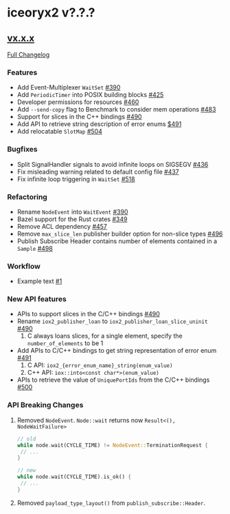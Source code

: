 # iceoryx2 v?.?.?

## [vx.x.x](https://github.com/eclipse-iceoryx/iceoryx2/tree/vx.x.x)

[Full Changelog](https://github.com/eclipse-iceoryx/iceoryx2/compare/vx.x.x...vx.x.x)

### Features

<!--
    NOTE: Add new entries sorted by issue number to minimize the possibility of
    conflicts when merging.
-->

* Add Event-Multiplexer `WaitSet` [#390](https://github.com/eclipse-iceoryx/iceoryx2/issues/390)
* Add `PeriodicTimer` into POSIX building blocks [#425](https://github.com/eclipse-iceoryx/iceoryx2/issues/425)
* Developer permissions for resources [#460](https://github.com/eclipse-iceoryx/iceoryx2/issues/460)
* Add `--send-copy` flag to Benchmark to consider mem operations [#483](https://github.com/eclipse-iceoryx/iceoryx2/issues/483)
* Support for slices in the C++ bindings [#490](https://github.com/eclipse-iceoryx/iceoryx2/issues/490)
* Add API to retrieve string description of error enums [$491](https://github.com/eclipse-iceoryx/iceoryx2/issues/491)
* Add relocatable `SlotMap` [#504](https://github.com/eclipse-iceoryx/iceoryx2/issues/504)

### Bugfixes

<!--
    NOTE: Add new entries sorted by issue number to minimize the possibility of
    conflicts when merging.
-->

* Split SignalHandler signals to avoid infinite loops on SIGSEGV
  [#436](https://github.com/eclipse-iceoryx/iceoryx2/issues/436)
* Fix misleading warning related to default config file
  [#437](https://github.com/eclipse-iceoryx/iceoryx2/issues/437)
* Fix infinite loop triggering in `WaitSet` [#518](https://github.com/eclipse-iceoryx/iceoryx2/issues/518)

### Refactoring

<!--
    NOTE: Add new entries sorted by issue number to minimize the possibility of
    conflicts when merging.
-->

* Rename `NodeEvent` into `WaitEvent` [#390](https://github.com/eclipse-iceoryx/iceoryx2/issues/390)
* Bazel support for the Rust crates [#349](https://github.com/eclipse-iceoryx/iceoryx2/issues/349)
* Remove ACL dependency [#457](https://github.com/eclipse-iceoryx/iceoryx2/issues/457)
* Remove `max_slice_len` publisher builder option for non-slice types [#496](https://github.com/eclipse-iceoryx/iceoryx2/issues/496)
* Publish Subscribe Header contains number of elements contained in a `Sample` [#498](https://github.com/eclipse-iceoryx/iceoryx2/issues/498)

### Workflow

<!--
    NOTE: Add new entries sorted by issue number to minimize the possibility of
    conflicts when merging.
-->

* Example text [#1](https://github.com/eclipse-iceoryx/iceoryx2/issues/1)

### New API features

<!--
    NOTE: Add new entries sorted by issue number to minimize the possibility of
    conflicts when merging.
-->

* APIs to support slices in the C/C++ bindings [#490](https://github.com/eclipse-iceoryx/iceoryx2/issues/490)
* Rename `iox2_publisher_loan` to `iox2_publisher_loan_slice_uninit` [#490](https://github.com/eclipse-iceoryx/iceoryx2/issues/490)
    1. C always loans slices, for a single element, specify the
       `number_of_elements` to be 1
* Add APIs to C/C++ bindings to get string representation of error enum [#491](https://github.com/eclipse-iceoryx/iceoryx2/issues/491)
    1. C API: `iox2_{error_enum_name}_string(enum_value)`
    2. C++ API: `iox::into<const char*>(enum_value)`
* APIs to retrieve the value of `UniquePortIds` from the C/C++ bindings [#500](https://github.com/eclipse-iceoryx/iceoryx2/issues/500)

### API Breaking Changes

1. Removed `NodeEvent`. `Node::wait` returns now `Result<(), NodeWaitFailure>`

   ```rust
   // old
   while node.wait(CYCLE_TIME) != NodeEvent::TerminationRequest {
    // ...
   }

   // new
   while node.wait(CYCLE_TIME).is_ok() {
    // ...
   }
   ```

2. Removed `payload_type_layout()` from `publish_subscribe::Header`.
